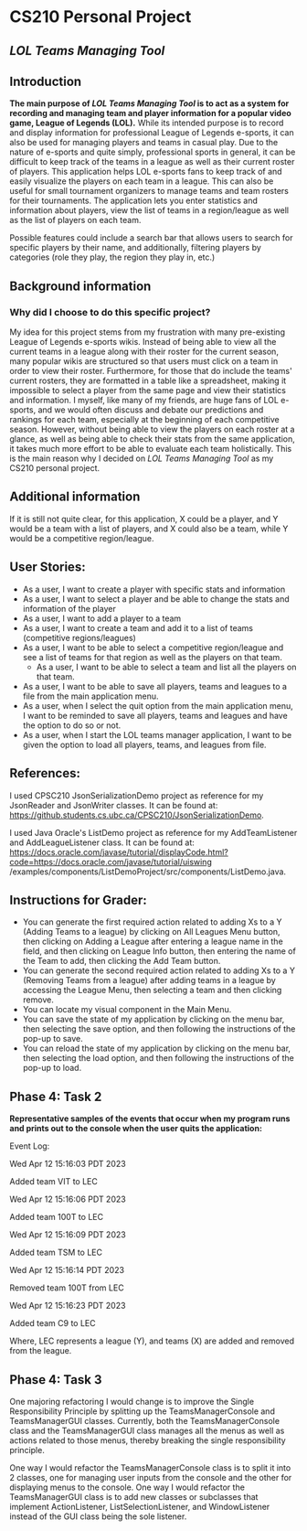 # CS210 Personal Project
## *LOL Teams Managing Tool*

## Introduction

**The main purpose of *LOL Teams Managing Tool* is to act as a system for recording and managing team and player 
information for a popular video game, League of Legends (LOL).** While its intended purpose is to record and display 
information for professional League of Legends e-sports, it can also be used for managing players and teams in casual 
play. Due to the nature of e-sports and quite simply, professional sports in general, it can be difficult to keep track 
of the teams in a league as well as their current roster of players. This application helps LOL e-sports fans to keep 
track of and easily visualize the players on each team in a league. This can also be useful for small tournament 
organizers to manage teams and team rosters for their tournaments. The application lets you enter statistics and 
information about players, view the list of teams in a region/league as well as the list of players on each team. 

Possible features could include a search bar that allows users to search for specific players by their name, and 
additionally, filtering players by categories (role they play, the region they play in, etc.) 


## Background information
### Why did I choose to do this specific project?

My idea for this project stems from my frustration with many pre-existing League of Legends e-sports wikis. Instead of 
being able to view all the current teams in a league along with their roster for the current season, many popular wikis 
are structured so that users must click on a team in order to view their roster. Furthermore, for those that do include 
the teams' current rosters, they are formatted in a table like a spreadsheet, making it impossible to select a player 
from the same page and view their statistics and information. I myself, like many of my friends, are huge fans of LOL 
e-sports, and we would often discuss and debate our predictions and rankings for each team, especially at the beginning 
of each competitive season. However, without being able to view the players on each roster at a glance, as well as being 
able to check their stats from the same application, it takes much more effort to be able to evaluate each team 
holistically. This is the main reason why I decided on *LOL Teams Managing Tool* as my CS210 personal project. 


## Additional information
If it is still not quite clear, for this application, X could be a player, and Y would be a team with a list of players, 
and X could also be a team, while Y would be a competitive region/league.



## User Stories:
- As a user, I want to create a player with specific stats and information
- As a user, I want to select a player and be able to change the stats and information of the player
- As a user, I want to add a player to a team
- As a user, I want to create a team and add it to a list of teams (competitive regions/leagues)
- As a user, I want to be able to select a competitive region/league and see a list of teams for that region as well as
the players on that team.
    - As a user, I want to be able to select a team and list all the players on that team. 
- As a user, I want to be able to save all players, teams and leagues to a file from the main application menu.
- As a user, when I select the quit option from the main application menu, I want to be reminded to save all players, 
teams and leagues and have the option to do so or not.
- As a user, when I start the LOL teams manager application, I want to be given the option to load all players, teams, 
and leagues from file.



## References:

I used CPSC210 JsonSerializationDemo project as reference for my JsonReader and JsonWriter classes. It can be found at:
https://github.students.cs.ubc.ca/CPSC210/JsonSerializationDemo.

I used Java Oracle's ListDemo project as reference for my AddTeamListener and AddLeagueListener class. It can be found
at: https://docs.oracle.com/javase/tutorial/displayCode.html?code=https://docs.oracle.com/javase/tutorial/uiswing
/examples/components/ListDemoProject/src/components/ListDemo.java.

## Instructions for Grader: 

- You can generate the first required action related to adding Xs to a Y (Adding Teams to a league) by clicking on All 
Leagues Menu button, then clicking on Adding a League after entering a league name in the field, and then clicking on 
League Info button, then entering the name of the Team to add, then clicking the Add Team button. 
- You can generate the second required action related to adding Xs to a Y (Removing Teams from a league) after adding
teams in a league by accessing the League Menu, then selecting a team and then clicking remove.
- You can locate my visual component in the Main Menu.
- You can save the state of my application by clicking on the menu bar, then selecting the save option, and then
following the instructions of the pop-up to save.
- You can reload the state of my application by clicking on the menu bar, then selecting the load option, and then 
following the instructions of the pop-up to load. 

## Phase 4: Task 2
**Representative samples of the events that occur when my program runs and prints out to the console when the user
quits the application:**

Event Log:

Wed Apr 12 15:16:03 PDT 2023

Added team VIT to LEC

Wed Apr 12 15:16:06 PDT 2023

Added team 100T to LEC

Wed Apr 12 15:16:09 PDT 2023

Added team TSM to LEC

Wed Apr 12 15:16:14 PDT 2023

Removed team 100T from LEC

Wed Apr 12 15:16:23 PDT 2023

Added team C9 to LEC


Where, LEC represents a league (Y), and teams (X) are added and removed from the league.

## Phase 4: Task 3

One majoring refactoring I would change is to improve the Single Responsibility Principle by splitting up the 
TeamsManagerConsole and TeamsManagerGUI classes. Currently, both the TeamsManagerConsole class and the TeamsManagerGUI 
class manages all the menus as well as actions related to those menus, thereby breaking the single responsibility 
principle. 

One way I would refactor the TeamsManagerConsole class is to split it into 2 classes, one for managing user inputs 
from the console and the other for displaying menus to the console. One way I would refactor the TeamsManagerGUI class
is to add new classes or subclasses that implement ActionListener, ListSelectionListener, and WindowListener instead of 
the GUI class being the sole listener. 